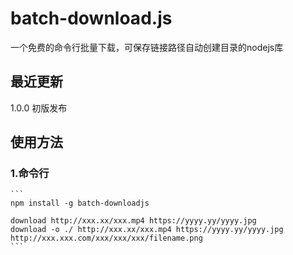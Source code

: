 # batch-download.js

一个免费的命令行批量下载，可保存链接路径自动创建目录的nodejs库

## 最近更新

1.0.0 初版发布

## 使用方法

### 1.命令行
    ```
    npm install -g batch-downloadjs
    
    download http://xxx.xx/xxx.mp4 https://yyyy.yy/yyyy.jpg
    download -o ./ http://xxx.xx/xxx.mp4 https://yyyy.yy/yyyy.jpg http://xxx.xxx.com/xxx/xxx/xxx/filename.png
    ```

